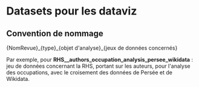 # Datasets pour les dataviz

## Convention de nommage 

{NomRevue}\_{type}\_{objet d'analyse}\_{jeux de données concernés}

Par exemple, pour **RHS__authors_occupation_analysis_persee_wikidata** : jeu de données concernant la RHS, portant sur les auteurs, pour l'analyse des occupations, avec le croisement des données de Persée et de Wikidata.
